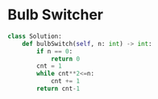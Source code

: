 # Bulb Switcher

```python
class Solution:
    def bulbSwitch(self, n: int) -> int:
        if n == 0:
            return 0
        cnt = 1
        while cnt**2<=n:
            cnt += 1
        return cnt-1
```

